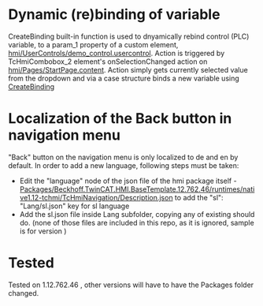 # Dynamic (re)binding of variable

CreateBinding built-in function is used to dnyamically rebind control (PLC) variable, to a param_1 property of a custom element, [hmi/UserControls/demo_control.usercontrol]().
Action is triggered by TcHmiCombobox_2 element's onSelectionChanged action on [hmi/Pages/StartPage.content](). Action simply gets currently selected value from the dropdown and via a case structure binds a new variable using [CreateBinding](https://infosys.beckhoff.com/english.php?content=../content/1033/te2000_tc3_hmi_engineering/5097942027.html&id=)

# Localization of the Back button in navigation menu

"Back" button on the navigation menu is only localized to de and en by default. In order to add a new language, following steps must be taken:
* Edit the "language" node of the json file of the hmi package itself - [Packages/Beckhoff.TwinCAT.HMI.BaseTemplate.12.762.46/runtimes/native1.12-tchmi/TcHmiNavigation/Description.json]() to add the "sl": "Lang/sl.json" key for sl language
* Add the sl.json file inside Lang subfolder, copying any of existing should do.
(none of those files are included in this repo, as it is ignored, sample is for version )


# Tested

Tested on 1.12.762.46 , other versions will have to have the Packages folder changed.
